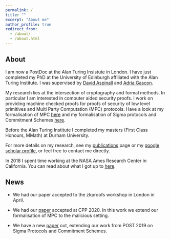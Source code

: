 ```yaml
---
permalink: /
title: ""
excerpt: "About me"
author_profile: true
redirect_from: 
  - /about/
  - /about.html
---
```


## About
I am now a PostDoc at the Alan Turing Insistute in London. I have just completed my PhD at the University of Edinburgh affiliated with the Alan Turing Institute. I was supervised by [David Aspinall](http://homepages.inf.ed.ac.uk/da/) and [Adria Gascon](https://www.lsi.upc.edu/~agascon/). 

My research lies at the intersection of cryptography and formal methods. In particular I am interested in computer aided security proofs. I work on providing machine checked proofs for proofs of security of low level primitives and Multi Party Computation (MPC) protocols. Have a look at my formalisation of MPC [here](https://www.isa-afp.org/entries/Multi_Party_Computation.html) and my formalisation of Sigma protocols and Commitment Schemes [here](https://www.isa-afp.org/entries/Sigma_Commit_Crypto.html).

Before the Alan Turing Institute I completed my masters (First Class Honours, MMath) at Durham University. 

For more details on my research, see my [publications](https://davetbutler.github.io/publications/) page or my [google scholar profile](https://scholar.google.com/citations?user=b-9lOqgAAAAJ&hl=en&oi=sra), or feel free to contact me directly.

In 2018 I spent time working at the NASA Ames Research Center in California. You can read about what I got up to [here](https://www.turing.ac.uk/blog/turing-phd-student-david-butler-interns-nasa-analysing-safety-unmanned-aircraft).

## News

* We had our paper accepted to the zkproofs workshop in London in April.

* We had our [paper](https://eprint.iacr.org/2019/1449.pdf) accepted at CPP 2020. In this work we extend our formalisation of MPC to the malicious setting.

* We have a new [paper](https://eprint.iacr.org/2019/1185.pdf) out, extending our work from POST 2019 on Sigma Protocols and Commitment Schemes. 
